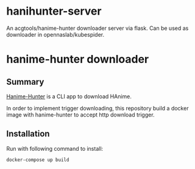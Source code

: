 # hanihunter-server
An acgtools/hanime-hunter downloader server via flask. Can be used as downloader in opennaslab/kubespider.

# hanime-hunter downloader

## Summary
[Hanime-Hunter](https://github.com/acgtools/hanime-hunter) is a CLI app to download HAnime.

In order to implement trigger downloading, this repository build a docker image with hanime-hunter to accept http download trigger.

## Installation
Run with following command to install:
```sh
docker-compose up build
```
